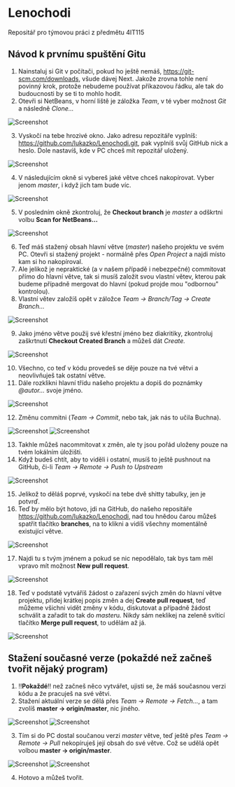 # Lenochodi
Repositář pro týmovou práci z předmětu 4IT115



## Návod k prvnímu spuštění Gitu
1. Nainstaluj si Git v počítači, pokud ho ještě nemáš, https://git-scm.com/downloads, všude dávej Next. Jakože zrovna tohle není povinný krok, protože nebudeme používat příkazovou řádku, ale tak do budoucnosti by se ti to mohlo hodit.
2. Otevři si NetBeans, v horní liště je záložka *Team*, v té vyber možnost *Git* a následně *Clone...*

![Screenshot](Tutorial-img/00.png)

3. Vyskočí na tebe hrozivé okno. Jako adresu repozitáře vyplníš: https://github.com/lukazko/Lenochodi.git, pak vyplníš svůj GitHub nick a heslo. Dole nastavíš, kde v PC chceš mít repozitář uložený.

![Screenshot](Tutorial-img/01.png)

4. V následujícím okně si vybereš jaké větve chceš nakopírovat. Vyber jenom *master*, i když jich tam bude víc.

![Screenshot](Tutorial-img/02.png)

5. V posledním okně zkontroluj, že **Checkout branch** je *master* a odškrtni volbu **Scan for NetBeans...**

![Screenshot](Tutorial-img/03.png)

6. Teď máš stažený obsah hlavní větve (*master*) našeho projektu ve svém PC. Otevři si stažený projekt - normálně přes *Open Project* a najdi místo kam si ho nakopíroval.
7. Ale jelikož je nepraktické (a v našem případě i  nebezpečné) commitovat přímo do hlavní větve, tak si musíš založit svou vlastní větev, kterou pak budeme případně mergovat do hlavní (pokud projde mou "odbornou" kontrolou).
8. Vlastní větev založíš opět v záložce *Team -> Branch/Tag -> Create Branch...*

![Screenshot](Tutorial-img/04.png)

9. Jako jméno větve použij své křestní jméno bez diakritiky, zkontroluj zaškrtnutí **Checkout Created Branch** a můžeš dát *Create.*

![Screenshot](Tutorial-img/05.png)

10. Všechno, co teď v kódu provedeš se děje pouze na tvé větvi a neovlivňuješ tak ostatní větve.
11. Dále rozklikni hlavní třídu našeho projektu a dopiš do poznámky *@autor...* svoje jméno.

![Screenshot](Tutorial-img/06.png)

12. Změnu commitni (*Team -> Commit*, nebo tak, jak nás to učila Buchna).

![Screenshot](Tutorial-img/07.png)
![Screenshot](Tutorial-img/08.png)

13. Takhle můžeš nacommitovat x změn, ale ty jsou pořád uloženy pouze na tvém lokálním úložišti.
14. Když budeš chtít, aby to viděli i ostatní, musíš to ještě pushnout na GitHub, či-li *Team -> Remote -> Push to Upstream*

![Screenshot](Tutorial-img/09.png)

15. Jelikož to děláš poprvé, vyskočí na tebe dvě shitty tabulky, jen je potvrď.
16. Teď by mělo být hotovo, jdi na GitHub, do našeho repositáře https://github.com/lukazko/Lenochodi, nad tou hnědou čarou můžeš spatřit tlačítko **branches**, na to klikni a vidíš všechny momentálně existující větve.

![Screenshot](Tutorial-img/git1.png)

17. Najdi tu s tvým jménem a pokud se nic nepodělalo, tak bys tam měl vpravo mít možnost **New pull request**.

![Screenshot](Tutorial-img/git2.png)

18. Teď v podstatě vytváříš žádost o zařazení svých změn do hlavní větve projektu, přidej krátkej popis změn a dej **Create pull request**, teď můžeme všichni vidět změny v kódu, diskutovat a případně žádost schválit a zařadit to tak do *master*u. Nikdy sám neklikej na zeleně svíticí tlačítko **Merge pull request**, to udělám až já.

![Screenshot](Tutorial-img/git3.png)



## Stažení současné verze (pokaždé než začneš tvořit nějaký program)
1. !!**Pokaždé**!! než začneš něco vytvářet, ujisti se, že máš současnou verzi kódu a že pracuješ na své větvi.
2. Stažení aktuální verze se dělá přes *Team -> Remote -> Fetch...*, a tam zvolíš **master -> origin/master**, nic jiného.

![Screenshot](Tutorial-img/13.png)
![Screenshot](Tutorial-img/14.png)

3. Tím si do PC dostal součanou verzi *master* větve, teď ještě přes *Team -> Remote -> Pull* nekopíruješ její obsah do své větve. Což se udělá opět volbou **master -> origin/master**.

![Screenshot](Tutorial-img/15.png)
![Screenshot](Tutorial-img/16.png)

4. Hotovo a můžeš tvořit.

